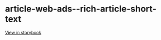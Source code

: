 # article-web-ads--rich-article-short-text

[View in storybook](https://raw.githack.com/Independent-Digital-News-and-Media-Ltd/indy100-pwamp-sb/PR-786-sb/index.html?path=/story/article-web-ads--rich-article-short-text)